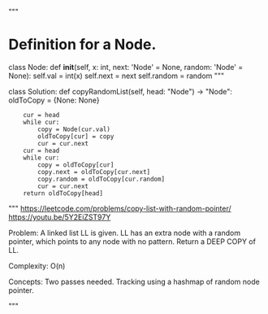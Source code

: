 """
# Definition for a Node.
class Node:
    def __init__(self, x: int, next: 'Node' = None, random: 'Node' = None):
        self.val = int(x)
        self.next = next
        self.random = random
"""


class Solution:
    def copyRandomList(self, head: "Node") -> "Node":
        oldToCopy = {None: None}

        cur = head
        while cur:
            copy = Node(cur.val)
            oldToCopy[cur] = copy
            cur = cur.next
        cur = head
        while cur:
            copy = oldToCopy[cur]
            copy.next = oldToCopy[cur.next]
            copy.random = oldToCopy[cur.random]
            cur = cur.next
        return oldToCopy[head]

"""
https://leetcode.com/problems/copy-list-with-random-pointer/
https://youtu.be/5Y2EiZST97Y

Problem:
A linked list LL is given.
LL has an extra node with a random pointer, which points to any node with no pattern.
Return a DEEP COPY of LL.

Complexity:
O(n)

Concepts:
Two passes needed.
Tracking using a hashmap of random node pointer.

"""

